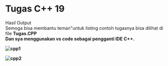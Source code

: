 # Tugas C++ 19

Hasil Output <br>
Semoga bisa membantu teman"untuk listing contoh tugasnya bisa dilihat di file <strong>Tugas.CPP<strong> <br>
Dan sya menggunakan vs code sebagai pengganti IDE C++.

![cpp1](https://user-images.githubusercontent.com/54401937/76765521-1e243c00-67c9-11ea-890f-27b9254f90db.JPG)

![cpp2](https://user-images.githubusercontent.com/54401937/76765696-63e10480-67c9-11ea-93ef-eebe442bdbb4.JPG)
